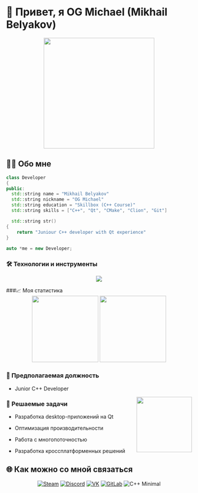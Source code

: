 # 🚀 Привет, я OG Michael (Mikhail Belyakov) 

<div align="center">
  <img src="https://media.giphy.com/media/v1.Y2lkPTc5MGI3NjExcGJ3aXl1dTZ1a2V1Z2R5dW5zZzF4Z2N6dGQ0a2RlY3BqZ3V6bWJmbiZlcD12MV9pbnRlcm5hbF9naWZfYnlfaWQmY3Q9Zw/qgQUggAC3Pfv687qPC/giphy.gif" width="300">
</div>

## 👨‍💻 Обо мне
```cpp
class Developer
{
public:
  std::string name = "Mikhail Belyakov"
  std::string nickname = "OG Michael"
  std::string education = "Skillbox (C++ Course)"
  std::string skills = ["C++", "Qt", "CMake", "Clion", "Git"]

  std::string str()
{
    return "Juniour C++ developer with Qt experience"
}
        
auto *me = new Developer;
```


### 🛠 Технологии и инструменты
<p align="center"> <img src="https://skillicons.dev/icons?i=cpp,qt,cmake,clion,git,github,vscode,linux&perline=4" /> </p>
###📈 Моя статистика
<!-- Статистика с GitHub --><div align="center"> <img height="180em" src="https://github-readme-stats.vercel.app/api?username=M1SH4-cmd&show_icons=true&theme=radical" /> <img height="180em" src="https://github-readme-stats.vercel.app/api/top-langs/?username=M1SH4-cmd&layout=compact&theme=radical" /> </div>

### 🎯 Предполагаемая должность

* Junior C++ Developer

<img align="right" src="https://media.giphy.com/media/UVG0BN8TOMKkPOJS6e/giphy.gif" width="150">

### 📌 Решаемые задачи

* Разработка desktop-приложений на Qt

* Оптимизация производительности

* Работа с многопоточностью

* Разработка кроссплатформенных решений



## 🌐 Как можно со мной связаться

<div align="center">

[![Steam](https://img.shields.io/badge/Steam-000000?style=for-the-badge&logo=steam&logoColor=white)](https://steamcommunity.com/id/Inf_LUV/)
[![Discord](https://img.shields.io/badge/Discord-5865F2?style=for-the-badge&logo=discord&logoColor=white)](https://discordapp.com/users/og_michael)
[![VK](https://img.shields.io/badge/ВКонтакте-0077FF?style=for-the-badge&logo=vk&logoColor=white)](https://vk.com/cpp_4_life)
[![GitLab](https://img.shields.io/badge/GitLab-FCA121?style=for-the-badge&logo=gitlab&logoColor=white)](https://gitlab.skillbox.ru/mikhail_beliakov_1)
![C++ Minimal](https://img.shields.io/badge/C++-00599C?style=for-the-badge&logo=c%2B%2B&logoColor=white)
</div>


